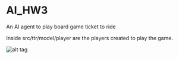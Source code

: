 # AI_HW3
An AI agent to play board game ticket to ride

Inside src/ttr/model/player are the players created to play the game.

![alt tag](https://raw.githubusercontent.com/ss2cp/AI_HW3/master/ScreenShot.png)
